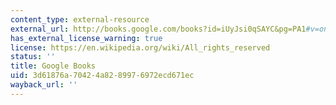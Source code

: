 ```yaml
---
content_type: external-resource
external_url: http://books.google.com/books?id=iUyJsi0qSAYC&pg=PA1#v=onepage
has_external_license_warning: true
license: https://en.wikipedia.org/wiki/All_rights_reserved
status: ''
title: Google Books
uid: 3d61876a-7042-4a82-8997-6972ecd671ec
wayback_url: ''
---
```

